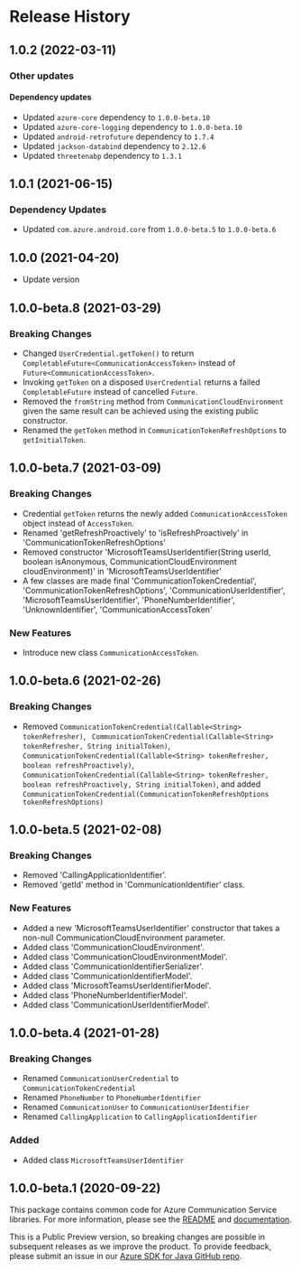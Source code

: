 # Release History
## 1.0.2 (2022-03-11)

### Other updates

#### Dependency updates
- Updated `azure-core` dependency to `1.0.0-beta.10`
- Updated `azure-core-logging` dependency to `1.0.0-beta.10`
- Updated `android-retrofuture` dependency to `1.7.4`
- Updated `jackson-databind` dependency to `2.12.6`
- Updated `threetenabp` dependency to `1.3.1`

## 1.0.1 (2021-06-15)
### Dependency Updates
- Updated `com.azure.android.core` from `1.0.0-beta.5` to `1.0.0-beta.6`

## 1.0.0 (2021-04-20)
- Update version

## 1.0.0-beta.8 (2021-03-29)
### Breaking Changes
- Changed `UserCredential.getToken()` to return `CompletableFuture<CommunicationAccessToken>` instead of `Future<CommunicationAccessToken>`.
- Invoking `getToken` on a disposed `UserCredential` returns a failed `CompletableFuture` instead of cancelled `Future`.
- Removed the `fromString` method from `CommunicationCloudEnvironment` given the same result can be achieved using the existing public constructor.
- Renamed the `getToken` method in `CommunicationTokenRefreshOptions` to `getInitialToken`.

## 1.0.0-beta.7 (2021-03-09)
### Breaking Changes
- Credential `getToken` returns the newly added `CommunicationAccessToken` object instead of `AccessToken`.
- Renamed 'getRefreshProactively' to 'isRefreshProactively' in 'CommunicationTokenRefreshOptions'
- Removed constructor 'MicrosoftTeamsUserIdentifier(String userId, boolean isAnonymous, CommunicationCloudEnvironment cloudEnvironment)' in 'MicrosoftTeamsUserIdentifier'
- A few classes are made final 'CommunicationTokenCredential', 'CommunicationTokenRefreshOptions', 'CommunicationUserIdentifier', 'MicrosoftTeamsUserIdentifier', 'PhoneNumberIdentifier', 'UnknownIdentifier', 'CommunicationAccessToken'

### New Features
- Introduce new class `CommunicationAccessToken`.

## 1.0.0-beta.6 (2021-02-26)
### Breaking Changes
- Removed `CommunicationTokenCredential(Callable<String> tokenRefresher)`, ` CommunicationTokenCredential(Callable<String> tokenRefresher, String initialToken)`, `CommunicationTokenCredential(Callable<String> tokenRefresher, boolean refreshProactively)`, `CommunicationTokenCredential(Callable<String> tokenRefresher, boolean refreshProactively, String initialToken)`, and added `CommunicationTokenCredential(CommunicationTokenRefreshOptions tokenRefreshOptions)`

## 1.0.0-beta.5 (2021-02-08)
### Breaking Changes
- Removed 'CallingApplicationIdentifier'.
- Removed 'getId' method in 'CommunicationIdentifier' class.

### New Features
- Added a new 'MicrosoftTeamsUserIdentifier' constructor that takes a non-null CommunicationCloudEnvironment parameter.
- Added class 'CommunicationCloudEnvironment'.
- Added class 'CommunicationCloudEnvironmentModel'.
- Added class 'CommunicationIdentifierSerializer'.
- Added class 'CommunicationIdentifierModel'.
- Added class 'MicrosoftTeamsUserIdentifierModel'.
- Added class 'PhoneNumberIdentifierModel'.
- Added class 'CommunicationUserIdentifierModel'.

## 1.0.0-beta.4 (2021-01-28)
### Breaking Changes
- Renamed `CommunicationUserCredential` to `CommunicationTokenCredential`
- Renamed `PhoneNumber` to `PhoneNumberIdentifier`
- Renamed `CommunicationUser` to `CommunicationUserIdentifier `
- Renamed `CallingApplication` to `CallingApplicationIdentifier`

### Added
- Added class `MicrosoftTeamsUserIdentifier`

## 1.0.0-beta.1 (2020-09-22)
This package contains common code for Azure Communication Service libraries. For more information, please see the [README][read_me] and [documentation][documentation].

This is a Public Preview version, so breaking changes are possible in subsequent releases as we improve the product. To provide feedback, please submit an issue in our [Azure SDK for Java GitHub repo](https://github.com/Azure/azure-sdk-for-java/issues).

<!-- LINKS -->
[read_me]: https://github.com/Azure/azure-sdk-for-android/blob/main/sdk/communication/azure-communication-common/README.md
[documentation]: https://docs.microsoft.com/azure/communication-services/quickstarts/chat/get-started?pivots=programming-language-java
